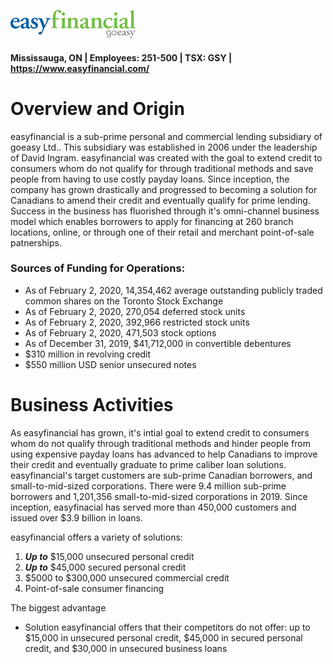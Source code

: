 ![easyfinancial logo](easyfinancial_logo.png)

#### Mississauga, ON | Employees: 251-500 | TSX: GSY | https://www.easyfinancial.com/

# **Overview and Origin**

easyfinancial is a sub-prime personal and commercial lending subsidiary of goeasy Ltd.. This subsidiary was established in 2006 under the leadership of David Ingram. easyfinancial was created with the goal to extend credit to consumers whom do not qualify for through traditional methods and save people from having to use costly payday loans. Since inception, the company has grown drastically and progressed to becoming a solution for Canadians to amend their credit and eventually qualify for prime lending. Success in the business has fluorished through it's omni-channel business model which enables borrowers to apply for financing at 260 branch locations, online, or through one of their retail and merchant point-of-sale patnerships. 

### **Sources of Funding for Operations:**

* As of February 2, 2020, 14,354,462 average outstanding publicly traded common shares on the Toronto Stock Exchange
* As of February 2, 2020, 270,054 deferred stock units
* As of February 2, 2020, 392,966 restricted stock units
* As of February 2, 2020, 471,503 stock options
* As of December 31, 2019, $41,712,000 in convertible debentures
* $310 million in revolving credit
* $550 million USD senior unsecured notes 

# **Business Activities**

As easyfinancial has grown, it's intial goal to extend credit to consumers whom do not qualify through traditional methods and hinder people from using expensive payday loans has advanced to help Canadians to improve their credit and eventually graduate to prime caliber loan solutions. easyfinancial's target customers are sub-prime Canadian borrowers, and small-to-mid-sized corporations. There were 9.4 million sub-prime borrowers and 1,201,356 small-to-mid-sized corporations in 2019. Since inception, easyfinacial has served more than 450,000 customers and issued over $3.9 billion in loans.

easyfinancial offers a variety of solutions:

1) __*Up to*__ $15,000 unsecured personal credit
2) __*Up to*__ $45,000 secured personal credit
3) $5000 to $300,000 unsecured commercial credit
4) Point-of-sale consumer financing

The biggest advantage 

* Solution easyfinancial offers that their competitors do not offer: up to $15,000 in unsecured personal credit, $45,000 in secured personal credit, and $30,000 in unsecured business loans